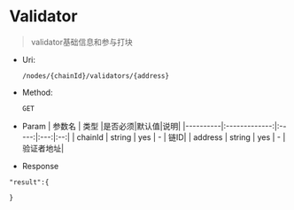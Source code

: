 
# Validator
> validator基础信息和参与打块
* Uri:

   `/nodes/{chainId}/validators/{address}`

* Method:

    `GET`

* Param
| 参数名   |      类型      |是否必须|默认值|说明|
|----------|:-------------:|:-----:|:---:|:--:|
| chainId | string | yes | - | 链ID|
| address | string | yes | - | 验证者地址|



* Response
```
"result":{

}
```